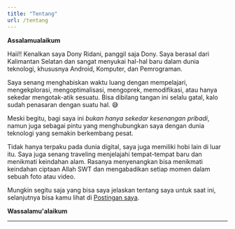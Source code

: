 ```yaml
---
title: "Tentang"
url: /tentang
---
```


**Assalamualaikum**

Haii!! Kenalkan saya Dony Ridani, panggil saja Dony. Saya berasal dari Kalimantan Selatan dan sangat menyukai hal-hal baru dalam dunia teknologi, khususnya Android,  Komputer, dan Pemrograman.

Saya senang menghabiskan waktu luang dengan mempelajari, mengekplorasi, mengoptimalisasi, mengoprek, memodifikasi, atau hanya sekedar mengotak-atik sesuatu. Bisa dibilang tangan ini selalu gatal, kalo sudah penasaran dengan suatu hal. 😅

Meski begitu, bagi saya ini _bukan hanya sekedar kesenangan pribadi_, namun juga sebagai pintu yang menghubungkan saya dengan dunia teknologi yang semakin berkembang pesat.

Tidak hanya terpaku pada dunia digital, saya juga memiliki hobi lain di luar itu. Saya juga senang traveling menjelajahi tempat-tempat baru dan menikmati keindahan alam. Rasanya menyenangkan bisa menikmati keindahan ciptaan Allah SWT dan mengabadikan setiap momen dalam sebuah foto atau video.

Mungkin segitu saja yang bisa saya jelaskan tentang saya untuk saat ini, selanjutnya bisa kamu lihat di [Postingan saya](/posts). 

**Wassalamu'alaikum**

---

